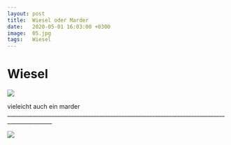 ```yaml
---
layout: post
title:  Wiesel oder Marder
date:   2020-05-01 16:03:00 +0300
image:  05.jpg
tags:   Wiesel
---
```


# Wiesel

![]({{site.baseurl}}/img/00.jpg)

vieleicht auch ein marder ______________________________________________________________________________________________

![]({{site.baseurl}}/img/marten.jpg)